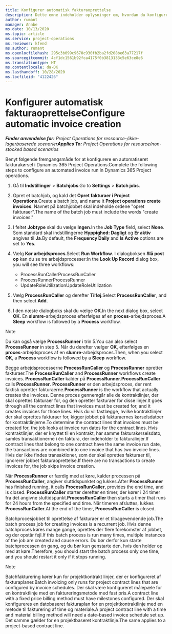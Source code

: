 ```yaml
---
title: Konfigurer automatisk fakturaoprettelse
description: Dette emne indeholder oplysninger om, hvordan du konfigurerer systemet til at oprette fakturaer automatisk.
author: rumant
manager: Annbe
ms.date: 10/13/2020
ms.topic: article
ms.service: project-operations
ms.reviewer: kfend
ms.author: rumant
ms.openlocfilehash: 295c3b099c9670c930fb2ba2fd208be63a77217f
ms.sourcegitcommit: 4cf1dc1561b92fca4175f0b3813133c5e63ce8e6
ms.translationtype: HT
ms.contentlocale: da-DK
ms.lasthandoff: 10/28/2020
ms.locfileid: "4122426"
---
```

# <a name="configure-automatic-invoice-creation"></a><span data-ttu-id="36d88-103">Konfigurer automatisk fakturaoprettelse</span><span class="sxs-lookup"><span data-stu-id="36d88-103">Configure automatic invoice creation</span></span>

<span data-ttu-id="36d88-104">_**Finder anvendelse for:** Project Operations for ressource-/ikke-lagerbaserede scenarier_</span><span class="sxs-lookup"><span data-stu-id="36d88-104">_**Applies To:** Project Operations for resource/non-stocked based scenarios_</span></span>


<span data-ttu-id="36d88-105">Benyt følgende fremgangsmåde for at konfigurere en automatiseret fakturakørsel i Dynamics 365 Project Operations.</span><span class="sxs-lookup"><span data-stu-id="36d88-105">Complete the following steps to configure an automated invoice run in Dynamics 365 Project operations.</span></span>

1. <span data-ttu-id="36d88-106">Gå til **Indstillinger** > **Batchjobs**.</span><span class="sxs-lookup"><span data-stu-id="36d88-106">Go to **Settings** > **Batch jobs**.</span></span>
2. <span data-ttu-id="36d88-107">Opret et batchjob, og kald det **Opret fakturaer i Project Operations**.</span><span class="sxs-lookup"><span data-stu-id="36d88-107">Create a batch job, and name it **Project operations create invoices**.</span></span> <span data-ttu-id="36d88-108">Navnet på batchjobbet skal indeholde ordene "opret fakturaer".</span><span class="sxs-lookup"><span data-stu-id="36d88-108">The name of the batch job must include the words "create invoices."</span></span>
3. <span data-ttu-id="36d88-109">I feltet **Jobtype** skal du vælge **Ingen**.</span><span class="sxs-lookup"><span data-stu-id="36d88-109">In the **Job Type** field, select **None**.</span></span> <span data-ttu-id="36d88-110">Som standard skal indstillingerne **Hyppighed: Dagligt** og **Er aktiv** angives til **Ja**.</span><span class="sxs-lookup"><span data-stu-id="36d88-110">By default, the **Frequency Daily** and **Is Active** options are set to **Yes**.</span></span>
4. <span data-ttu-id="36d88-111">Vælg **Kør arbejdsproces**.</span><span class="sxs-lookup"><span data-stu-id="36d88-111">Select **Run Workflow**.</span></span> <span data-ttu-id="36d88-112">I dialogboksen **Slå post op** kan du se tre arbejdsprocesser:</span><span class="sxs-lookup"><span data-stu-id="36d88-112">In the **Look Up Record** dialog box, you will see three workflows:</span></span>

    - <span data-ttu-id="36d88-113">ProcessRunCaller</span><span class="sxs-lookup"><span data-stu-id="36d88-113">ProcessRunCaller</span></span>
    - <span data-ttu-id="36d88-114">ProcessRunner</span><span class="sxs-lookup"><span data-stu-id="36d88-114">ProcessRunner</span></span>
    - <span data-ttu-id="36d88-115">UpdateRoleUtilization</span><span class="sxs-lookup"><span data-stu-id="36d88-115">UpdateRoleUtilization</span></span>

5. <span data-ttu-id="36d88-116">Vælg **ProcessRunCaller** og derefter **Tilføj**.</span><span class="sxs-lookup"><span data-stu-id="36d88-116">Select **ProcessRunCaller**, and then select **Add**.</span></span>
6. <span data-ttu-id="36d88-117">I den næste dialogboks skal du vælge **OK**.</span><span class="sxs-lookup"><span data-stu-id="36d88-117">In the next dialog box, select **OK**.</span></span> <span data-ttu-id="36d88-118">En **slumre**-arbejdsproces efterfølges af en **proces**-arbejdsproces.</span><span class="sxs-lookup"><span data-stu-id="36d88-118">A **Sleep** workflow is followed by a **Process** workflow.</span></span>

  > [!NOTE]
  > <span data-ttu-id="36d88-119">Du kan også vælge **ProcessRunner** i trin 5.</span><span class="sxs-lookup"><span data-stu-id="36d88-119">You can also select **ProcessRunner** in step 5.</span></span> <span data-ttu-id="36d88-120">Når du derefter vælger **OK**, efterfølges en **proces**-arbejdsproces af en **slumre**-arbejdsproces.</span><span class="sxs-lookup"><span data-stu-id="36d88-120">Then, when you select **OK**, a **Process** workflow is followed by a **Sleep** workflow.</span></span>

<span data-ttu-id="36d88-121">Begge arbejdsprocesserne **ProcessRunCaller** og **ProcessRunner** opretter fakturaer.</span><span class="sxs-lookup"><span data-stu-id="36d88-121">The **ProcessRunCaller** and **ProcessRunner** workflows create invoices.</span></span> <span data-ttu-id="36d88-122">**ProcessRunCaller** kalder på **ProcessRunner**.</span><span class="sxs-lookup"><span data-stu-id="36d88-122">**ProcessRunCaller** calls **ProcessRunner**.</span></span> <span data-ttu-id="36d88-123">**ProcessRunner** er den arbejdsproces, der rent faktisk opretter fakturaerne.</span><span class="sxs-lookup"><span data-stu-id="36d88-123">**ProcessRunner** is the workflow that actually creates the invoices.</span></span> <span data-ttu-id="36d88-124">Denne proces gennemgår alle de kontraktlinjer, der skal oprettes fakturaer for, og den opretter fakturaer for disse linjer.</span><span class="sxs-lookup"><span data-stu-id="36d88-124">It goes through all the contract lines that invoices must be created for, and it creates invoices for those lines.</span></span> <span data-ttu-id="36d88-125">Hvis du vil fastlægge, hvilke kontraktlinjer der skal oprettes fakturaer for, kigger jobbet på fakturaernes kørselsdatoer for kontraktlinjerne.</span><span class="sxs-lookup"><span data-stu-id="36d88-125">To determine the contract lines that invoices must be created for, the job looks at invoice run dates for the contract lines.</span></span> <span data-ttu-id="36d88-126">Hvis kontraktlinjer, der er knyttet til en kontrakt, har samme fakturakørselsdato, samles transaktionerne i én faktura, der indeholder to fakturalinjer.</span><span class="sxs-lookup"><span data-stu-id="36d88-126">If contract lines that belong to one contract have the same invoice run date, the transactions are combined into one invoice that has two invoice lines.</span></span> <span data-ttu-id="36d88-127">Hvis der ikke findes transaktioner, som der skal oprettes fakturaer til, ignorerer jobbet fakturaoprettelse.</span><span class="sxs-lookup"><span data-stu-id="36d88-127">If there are no transactions to create invoices for, the job skips invoice creation.</span></span>

<span data-ttu-id="36d88-128">Når **ProcessRunner** er færdig med at køre, kalder processen på **ProcessRunCaller**, angiver sluttidspunktet og lukkes.</span><span class="sxs-lookup"><span data-stu-id="36d88-128">After **ProcessRunner** has finished running, it calls **ProcessRunCaller**, provides the end time, and is closed.</span></span> <span data-ttu-id="36d88-129">**ProcessRunCaller** starter derefter en timer, der kører i 24 timer fra det angivne sluttidspunkt.</span><span class="sxs-lookup"><span data-stu-id="36d88-129">**ProcessRunCaller** then starts a timer that runs for 24 hours from the specified end time.</span></span> <span data-ttu-id="36d88-130">Når timeren afsluttes, lukkes **ProcessRunCaller**.</span><span class="sxs-lookup"><span data-stu-id="36d88-130">At the end of the timer, **ProcessRunCaller** is closed.</span></span>

<span data-ttu-id="36d88-131">Batchprocesjobbet til oprettelse af fakturaer er et tilbagevendende job.</span><span class="sxs-lookup"><span data-stu-id="36d88-131">The batch process job for creating invoices is a recurrent job.</span></span> <span data-ttu-id="36d88-132">Hvis denne batchproces køres mange gange, oprettes der flere forekomster af jobbet, og der opstår fejl.</span><span class="sxs-lookup"><span data-stu-id="36d88-132">If this batch process is run many times, multiple instances of the job are created and cause errors.</span></span> <span data-ttu-id="36d88-133">Du bør derfor kun starte batchprocessen én gang, og du bør kun genstarte den, hvis den holder op med at køre.</span><span class="sxs-lookup"><span data-stu-id="36d88-133">Therefore, you should start the batch process only one time, and you should restart it only if it stops running.</span></span>

> [!NOTE]
> <span data-ttu-id="36d88-134">Batchfakturering kører kun for projektkontrakt linjer, der er konfigureret af fakturaplaner.</span><span class="sxs-lookup"><span data-stu-id="36d88-134">Batch invoicing only runs for project contract lines that are configured by invoice schedules.</span></span> <span data-ttu-id="36d88-135">Der skal være konfigureret målepæle for en kontraktlinje med en faktureringsmetode med fast pris.</span><span class="sxs-lookup"><span data-stu-id="36d88-135">A contract line with a fixed price billing method must have milestones configured.</span></span> <span data-ttu-id="36d88-136">Der skal konfigureres en datobaseret fakturaplan for en projektkontraktlinje med en metode til fakturering af time og materiale.</span><span class="sxs-lookup"><span data-stu-id="36d88-136">A project contract line with a time and material billing method will need a date-based invoice schedule set up.</span></span> <span data-ttu-id="36d88-137">Det samme gælder for en projektbaseret kontraktlinje.</span><span class="sxs-lookup"><span data-stu-id="36d88-137">The same applies to a project-based contract line.</span></span>     
